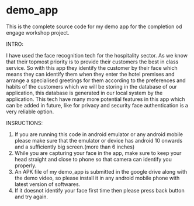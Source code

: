 # demo_app

This is the complete source code for my demo app for the completion od engage workshop project.

INTRO:

I have used the face recognition tech for the hospitality sector. As we know that their topmost priority is to provide their customers the best in class service. So with this app they identify the customer by their face which means they can identify them when they enter the hotel premises and arrange a specialised greetings for them according to the preferences and habits of the customers which we will be storing in the database of our application, this database is generated in our local system by the application. This tech have many more potential features in this app which can be added in future, like for privacy and security face authentication is a very reliable option. 

INSRUCTIONS:

1. If you are running this code in android emulator or any android mobile please make sure that the emulator or device has android 10 onwards and a sufficiently big screen.(more than 6 inches)
2. While you are capturing your face in the app, make sure to keep your head straight and close to phone so that camera can identify you properly.
3. An APK file of my demo_app is submitted in the google drive along with the demo video, so please install it in any android mobile phone with latest version of softwares.
4.  If it doesnot identify your face first time then please press back button and try again.

